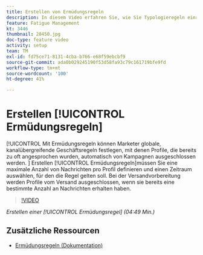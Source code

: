 ```yaml
---
title: Erstellen von Ermüdungsregeln
description: In diesem Video erfahren Sie, wie Sie Typologieregeln einrichten.
feature: Fatigue Management
kt: 3446
thumbnail: 28450.jpg
doc-type: feature video
activity: setup
team: TM
exl-id: fd75ce71-8131-4cba-b766-e68f59ebcbf9
source-git-commit: ada0b029245190f53d58fa93c79c161719bfe9fd
workflow-type: tm+mt
source-wordcount: '100'
ht-degree: 41%

---
```


# Erstellen [!UICONTROL Ermüdungsregeln]

[!UICONTROL Mit Ermüdungsregeln können Marketer globale, kanalübergreifende Geschäftsregeln festlegen, mit denen Profile, die bereits zu oft angesprochen wurden, automatisch von Kampagnen ausgeschlossen werden.
]
Erstellen [!UICONTROL Ermüdungsregeln]müssen Sie eine maximale Anzahl von Nachrichten pro Profil definieren und einen Zeitraum auswählen, für den die Regel gelten soll. Bei der Versandvorbereitung werden Profile vom Versand ausgeschlossen, wenn sie bereits eine bestimmte Anzahl an Nachrichten erhalten haben.

>[!VIDEO](https://video.tv.adobe.com/v/28450?quality=12)

*Erstellen einer [!UICONTROL Ermüdungsregel] (04:49 Min.)*

## Zusätzliche Ressourcen

* [Ermüdungsregeln (Dokumentation)](https://experienceleague.adobe.com/docs/campaign-standard/using/testing-and-sending/working-with-typology-rules/fatigue-rules.html)
